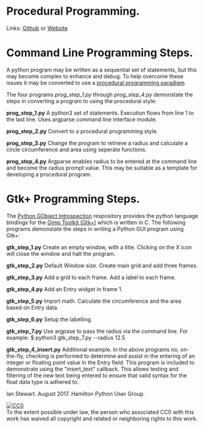# Procedural Programming.
Links: [Github](https://github.com/irsbugs/examples/blob/master/procedural_programming/README.md) or [Website](https://irsbugs.github.io/examples/procedural_programming/) 

# Command Line Programming Steps.

A python program may be written as a sequential set of statements, but this may become complex to enhance and debug. To help overcome these issues it may be converted to use a [procedural programming paradigm](https://en.wikipedia.org/wiki/Procedural_programming).


The four programs *prog_step_1.py* through *prog_step_4.py* demonstate the steps in converting a program to using the procedural style:

**prog_step_1.py**
A python3 set of statements. Execution flows from line 1 to the last line. Uses argparse command line interface module.

**prog_step_2.py**
Convert to a procedural programming style.

**prog_step_3.py**
Change the program to retrieve a radius and calculate a circle circumference and area using seperate functions.

**prog_step_4.py**
Argparse enables radius to be entered at the command line and become the radius prompt value. This may be suitable as a template for developing a procedural program.


# Gtk+ Programming Steps.

The [Python GObject Introspection](https://pygobject.readthedocs.io/en/latest/) respository provides the python language bindings for the [Gimp Toolkit (Gtk+)](https://en.wikipedia.org/wiki/GTK%2B) which is written in C. The following programs demonstate the steps in writing a Python GUI program using Gtk+:


**gtk_step_1.py**
Create an empty window, with a title. Clicking on the X icon will close the window and halt the program.

**gtk_step_2.py**
Default Window size. Create main grid and add three frames.

**gtk_step_3.py**
Add a grid to each frame. Add a label to each frame.

**gtk_step_4.py**
Add an Entry widget in frame 1.

**gtk_step_5.py**
Import math. Calculate the circumference and the area based on Entry data.

**gtk_step_6.py**
Setup the labelling.

**gtk_step_7.py**
Use argpase to pass the radius via the command line. For example: $ python3 gtk_step_7.py --radius 12.5

**gtk_step_4_insert.py**
Additional example. In the above programs no, on-the-fly, checking is performed to determine and assist in the entering of an integer or floating point value in the Entry field. This program is included to demonstrate using the "insert_text" callback. This allows testing and filtering of the new text being entered to ensure that valid syntax for the float data type is adhered to.


Ian Stewart. August 2017.
Hamilton Python User Group.

<p xmlns:dct="http://purl.org/dc/terms/">
  <a rel="license"
     href="http://creativehcommons.org/publicdomain/zero/1.0/">
    <img src="https://licensebuttons.net/p/zero/1.0/88x31.png" style="border-style: none;" alt="CC0" />
  </a>
  <br />
  To the extent possible under law,
  <span rel="dct:publisher" resource="[_:publisher]">the person who associated CC0</span>
  with this work has waived all copyright and related or neighboring
  rights to this work.
</p>

